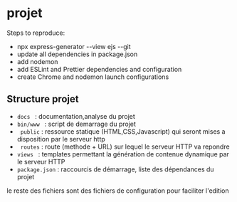 # projet

Steps to reproduce:

- npx express-generator --view ejs --git
- update all dependencies in package.json
- add nodemon
- add ESLint and Prettier dependencies and configuration
- create Chrome and nodemon launch configurations

## Structure projet

* `docs ` : documentation,analyse du projet
* `bin/www ` : script de demarrage du projet
*  ` public` : ressource statique (HTML,CSS,Javascript) qui seront mises a disposition par le serveur http
*  ` routes` : route (methode + URL) sur lequel le serveur HTTP va repondre
 *  `views ` : templates permettant la génération de contenue dynamique par le serveur HTTP
  *  `package.json` : raccourcis de démarrage, liste des dépendances du projet

le reste des fichiers sont des fichiers de configuration pour faciliter l'edition
